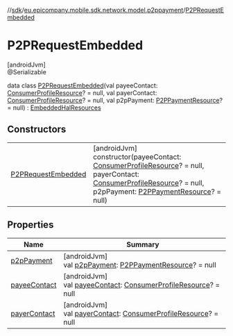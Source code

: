 //[sdk](../../../index.md)/[eu.epicompany.mobile.sdk.network.model.p2ppayment](../index.md)/[P2PRequestEmbedded](index.md)

# P2PRequestEmbedded

[androidJvm]\
@Serializable

data class [P2PRequestEmbedded](index.md)(val payeeContact: [ConsumerProfileResource](../../eu.epicompany.mobile.sdk.network.model.consumer/-consumer-profile-resource/index.md)? = null, val payerContact: [ConsumerProfileResource](../../eu.epicompany.mobile.sdk.network.model.consumer/-consumer-profile-resource/index.md)? = null, val p2pPayment: [P2PPaymentResource](../-p2-p-payment-resource/index.md)? = null) : [EmbeddedHalResources](../../eu.epicompany.mobile.android.data.network.model.hypermedia/-embedded-hal-resources/index.md)

## Constructors

| | |
|---|---|
| [P2PRequestEmbedded](-p2-p-request-embedded.md) | [androidJvm]<br>constructor(payeeContact: [ConsumerProfileResource](../../eu.epicompany.mobile.sdk.network.model.consumer/-consumer-profile-resource/index.md)? = null, payerContact: [ConsumerProfileResource](../../eu.epicompany.mobile.sdk.network.model.consumer/-consumer-profile-resource/index.md)? = null, p2pPayment: [P2PPaymentResource](../-p2-p-payment-resource/index.md)? = null) |

## Properties

| Name | Summary |
|---|---|
| [p2pPayment](p2p-payment.md) | [androidJvm]<br>val [p2pPayment](p2p-payment.md): [P2PPaymentResource](../-p2-p-payment-resource/index.md)? = null |
| [payeeContact](payee-contact.md) | [androidJvm]<br>val [payeeContact](payee-contact.md): [ConsumerProfileResource](../../eu.epicompany.mobile.sdk.network.model.consumer/-consumer-profile-resource/index.md)? = null |
| [payerContact](payer-contact.md) | [androidJvm]<br>val [payerContact](payer-contact.md): [ConsumerProfileResource](../../eu.epicompany.mobile.sdk.network.model.consumer/-consumer-profile-resource/index.md)? = null |
